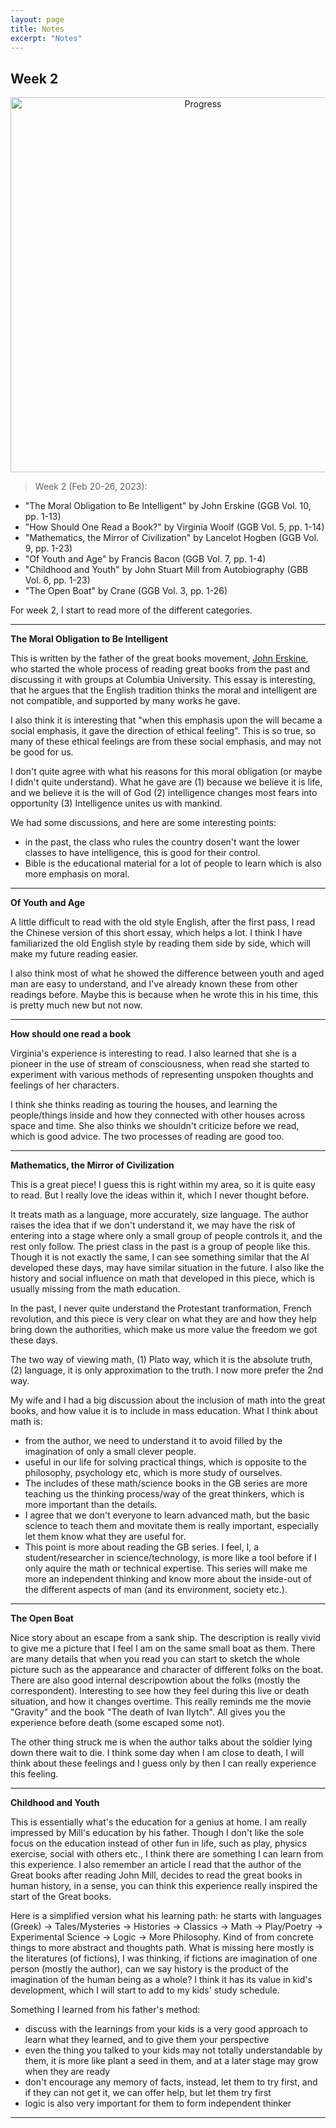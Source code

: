 ```yaml
---
layout: page
title: Notes
excerpt: "Notes"
---
```


## Week 2

<center><img src="https://github.com/qingkaikong/qingkaikong.github.io/raw/main/images/GGB_img/progress_week_2.jpg" alt="Progress" style="width: 600px;"/></center>

> Week 2 (Feb 20-26, 2023): 
* "The Moral Obligation to Be Intelligent" by John Erskine (GGB Vol. 10, pp. 1-13)    
* "How Should One Read a Book?" by Virginia Woolf (GGB Vol. 5, pp. 1-14)    
* "Mathematics, the Mirror of Civilization" by Lancelot Hogben (GGB Vol. 9, pp. 1-23)  
* "Of Youth and Age" by Francis Bacon (GGB Vol. 7, pp. 1-4)    
* "Childhood and Youth" by John Stuart Mill from Autobiography (GBB Vol. 6, pp. 1-23)    
* "The Open Boat" by Crane (GGB Vol. 3, pp. 1-26)    

For week 2, I start to read more of the different categories. 

---
**The Moral Obligation to Be Intelligent**

This is written by the father of the great books movement, [John Erskine](https://en.wikipedia.org/wiki/John_Erskine_(educator)), who started the whole process of reading great books from the past and discussing it with groups at Columbia University. This essay is interesting, that he argues that the English tradition thinks the moral and intelligent are not compatible, and supported by many works he gave. 

I also think it is interesting that "when this emphasis upon the will became a social emphasis, it gave the direction of ethical feeling". This is so true, so many of these ethical feelings are from these social emphasis, and may not be good for us. 

I don't quite agree with what his reasons for this moral obligation (or maybe I didn't quite understand). What he gave are (1) because we believe it is life, and we believe it is the will of God (2) intelligence changes most fears into opportunity (3) Intelligence unites us with mankind. 

We had some discussions, and here are some interesting points:
* in the past, the class who rules the country dosen't want the lower classes to have intelligence, this is good for their control. 
* Bible is the educational material for a lot of people to learn which is also more emphasis on moral. 
---

**Of Youth and Age**

A little difficult to read with the old style English, after the first pass, I read the Chinese version of this short essay, which helps a lot. I think I have familiarized the old English style by reading them side by side, which will make my future reading easier. 

I also think most of what he showed the difference between youth and aged man are easy to understand, and I've already known these from other readings before. Maybe this is because when he wrote this in his time, this is pretty much new but not now.  

---

**How should one read a book**

Virginia's experience is interesting to read. I also learned that she is a pioneer in the use of stream of consciousness, when read she started to experiment with various methods of representing unspoken thoughts and feelings of her characters. 

I think she thinks reading as touring the houses, and learning the people/things inside and how they connected with other houses across space and time. She also thinks we shouldn't criticize before we read, which is good advice. The two processes of reading are good too. 

---

**Mathematics, the Mirror of Civilization**

This is a great piece! I guess this is right within my area, so it is quite easy to read. But I really love the ideas within it, which I never thought before. 

It treats math as a language, more accurately, size language. The author raises the idea that if we don't understand it, we may have the risk of entering into a stage where only a small group of people controls it, and the rest only follow. The priest class in the past is a group of people like this. Though it is not exactly the same, I can see something similar that the AI developed these days, may have similar situation in the future. I also like the history and social influence on math that developed in this piece, which is usually missing from the math education. 

In the past, I never quite understand the Protestant tranformation, French revolution, and this piece is very clear on what they are and how they help bring down the authorities, which make us more value the freedom we got these days. 

The two way of viewing math, (1) Plato way, which it is the absolute truth, (2) language, it is only approximation to the truth. I now more prefer the 2nd way. 

My wife and I had a big discussion about the inclusion of math into the great books, and how value it is to include in mass education. What I think about math is:

* from the author, we need to understand it to avoid filled by the imagination of only a small clever people.   
* useful in our life for solving practical things, which is opposite to the philosophy, psychology etc, which is more study of ourselves. 
* The includes of these math/science books in the GB series are more teaching us the thinking process/way of the great thinkers, which is more important than the details. 
* I agree that we don't everyone to learn advanced math, but the basic science to teach them and movitate them is really important, especially let them know what they are useful for.   
* This point is more about reading the GB series. I feel, I, a student/researcher in science/technology, is more like a tool before if I only aquire the math or technical expertise. This series will make me more an independent thinking and know more about the inside-out of the different aspects of man (and its environment, society etc.). 

---

**The Open Boat**

Nice story about an escape from a sank ship. The description is really vivid to give me a picture that I feel I am on the same small boat as them. There are many details that when you read you can start to sketch the whole picture such as the appearance and character of different folks on the boat. There are also good internal descripowtion about the folks (mostly the correspondent). Interesting to see how they feel during this live or death situation, and how it changes overtime. This really reminds me the movie "Gravity" and the book "The death of Ivan Ilytch". All gives you the experience before death (some escaped some not). 

The other thing struck me is when the author talks about the soldier lying down there wait to die. I think some day when I am close to death, I will think about these feelings and I guess only by then I can really experience this feeling. 

---

**Childhood and Youth**

This is essentially what's the education for a genius at home. I am really impressed by Mill's education by his father. Though I don't like the sole focus on the education instead of other fun in life, such as play, physics exercise, social with others etc., I think there are something I can learn from this experience. I also remember an article I read that the author of the Great books after reading John Mill, decides to read the great books in human history, in a sense, you can think this experience really inspired the start of the Great books. 

Here is a simplified version what his learning path: he starts with languages (Greek) -> Tales/Mysteries -> Histories -> Classics -> Math -> Play/Poetry -> Experimental Science -> Logic -> More Philosophy. Kind of from concrete things to more abstract and thoughts path. What is missing here mostly is the literatures (of fictions), I was thinking, if fictions are imagination of one person (mostly the author), can we say history is the product of the imagination of the human being as a whole? I think it has its value in kid's development, which I will start to add to my kids' study schedule. 

Something I learned from his father's method:

* discuss with the learnings from your kids is a very good approach to learn what they learned, and to give them your perspective    
* even the thing you talked to your kids may not totally understandable by them, it is more like plant a seed in them, and at a later stage may grow when they are ready    
* don't encourage any memory of facts, instead, let them to try first, and if they can not get it, we can offer help, but let them try first  
* logic is also very important for them to form independent thinker 

---